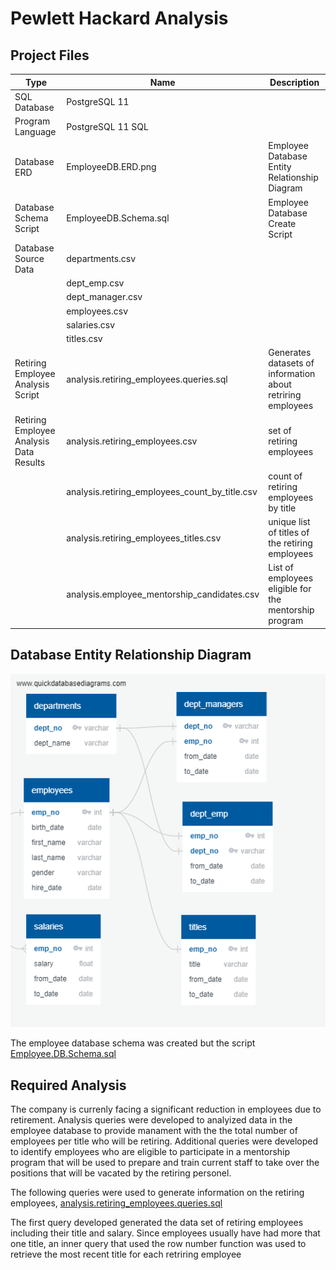 # Pewlett Hackard Analysis

## Project Files

|      Type              |             Name         |             Description                       | 
------------------------ |--------------------------|-----------------------------------------------|
| SQL Database           | PostgreSQL 11            |                                               |
| Program Language       | PostgreSQL 11 SQL        |                                               |
| Database ERD           | EmployeeDB.ERD.png       | Employee Database Entity Relationship Diagram |
| Database Schema Script | EmployeeDB.Schema.sql    | Employee Database Create Script               |
| Database Source Data   | departments.csv          |                                               |
|                        | dept_emp.csv             |                                               |
|                        | dept_manager.csv         |                                               |
|                        | employees.csv            |                                               |
|                        | salaries.csv             |                                               |
|                        | titles.csv               |                                               |
| Retiring Employee Analysis Script| analysis.retiring_employees.queries.sql | Generates datasets of information about retriring employees|
| Retiring Employee Analysis Data Results | analysis.retiring_employees.csv                | set of retiring employees      |
|                                         | analysis.retiring_employees_count_by_title.csv | count of retiring employees by title      |
|                                         | analysis.retiring_employees_titles.csv         | unique list of titles of the retiring employees |
|                                         | analysis.employee_mentorship_candidates.csv    | List of employees eligible for the mentorship program|


## Database Entity Relationship Diagram

<img src="https://github.com/berndab/pewlett_hackard_analysis/blob/master/EmployeeDB.ERD.png" />

The employee database schema was created but the script [Employee.DB.Schema.sql](https://github.com/berndab/pewlett_hackard_analysis/blob/master/EmployeeDB.Schema.sql)

## Required Analysis

The company is currenly facing a significant reduction in employees due to retirement. Analysis queries were developed to analyized data in the employee database to provide manament with the the total number of employees per title who will be retiring. Additional queries were developed to identify employees who are eligible to participate in a mentorship program that will be used to prepare and train current staff to take over the positions that will be vacated by the retiring personel.

The following queries were used to generate information on the retiring employees, [analysis.retiring_employees.queries.sql](https://github.com/berndab/pewlett_hackard_analysis/blob/master/analysis.retiring_employees.queries.sql)

The first query developed generated the data set of retiring employees including their title and salary. Since employees usually have had more that one title, an  inner query that used the row number function was used to retrieve the most recent title for each retriring employee
